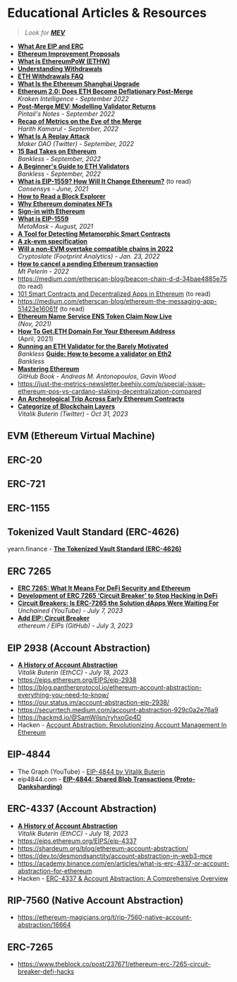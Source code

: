 # Educational Articles & Resources

> _Look for [**MEV**](https://github.com/Inside-the-Blocks/Education/blob/main/Maximal%20Extractable%20Value.md)_

- [**What Are EIP and ERC**](https://shardeum.org/blog/eip-and-erc/)
- [**Ethereum Improvement Proposals**](https://eips.ethereum.org/all)
- **[What is EthereumPoW (ETHW)](https://www.coingecko.com/learn/what-is-ethereumpow-ethw)**
- **[Understanding Withdrawals](https://www.attestant.io/posts/understanding-withdrawals/)**
- **[ETH Withdrawals FAQ](https://notes.ethereum.org/@launchpad/withdrawals-faq)**
- **[What Is the Ethereum Shanghai Upgrade](https://www.investopedia.com/what-is-the-ethereum-shanghai-upgrade-7099021)**
- [**Ethereum 2.0: Does ETH Become Deflationary Post-Merge**](https://docsend.com/view/e23q5rzatysqinm2)
  <br/>*Kraken Intelligence - September 2022*
- **[Post-Merge MEV: Modelling Validator Returns](https://pintail.xyz/posts/post-merge-mev/)**
  <br/>*Pintail's Notes - September 2022*
- **[Recap of Metrics on the Eve of the Merge](https://medium.com/etherscan-blog/recap-of-metrics-on-the-eve-of-the-merge-169865025f73)**
  <br/>*Harith Kamarul - September, 2022*
- **[What Is A Replay Attack](https://twitter.com/MakerDAO/status/1567953179333066753)**
  <br/>*Maker DAO (Twitter) - September, 2022*
- **[15 Bad Takes on Ethereum](https://newsletter.banklesshq.com/p/15-bad-takes-on-ethereum)**
  <br/>*Bankless -  September, 2022*
- **[A Beginner's Guide to ETH Validators](https://newsletter.banklesshq.com/p/a-beginners-guide-to-eth-validators)**
  <br/>*Bankless -  September, 2022*
- **[What is EIP-1559? How Will It Change Ethereum?](https://consensys.net/blog/quorum/what-is-eip-1559-how-will-it-change-ethereum/?utm_source=substack&utm_medium=email)** (to read)
  <br/>*Consensys - June, 2021*
- **[How to Read a Block Explorer](https://decrypt.co/resources/how-to-read-block-explorer)**
- **[Why Ethereum dominates NFTs](https://metaversal.banklesshq.com/p/why-ethereum-dominates-nfts?s=r)**
- **[Sign-in with Ethereum](https://newsletter.banklesshq.com/p/sign-in-with-ethereum)**
- **[What is EIP-1559](https://metamask.io/1559/)**
  <br/>*MetaMask - August, 2021*
- **[A Tool for Detecting Metamorphic Smart Contracts](https://a16zcrypto.com/metamorphic-smart-contract-detector-tool/)**
- **[A zk-evm specification](https://ethresear.ch/t/a-zk-evm-specification/11549)**
- **[Will a non-EVM overtake compatible chains in 2022](https://cryptoslate.com/will-a-non-evm-overtake-compatible-chains-in-2022/)**
  <br/>_Cryptoslate (Footprint Analytics) - Jan. 23, 2022_
- **[How to cancel a pending Ethereum transaction](https://www.mtpelerin.com/faq/how-to-cancel-a-pending-ethereum-transaction)**
  <br/>*Mt Pelerin - 2022*
- https://medium.com/etherscan-blog/beacon-chain-d-d-34bae4885e75 (to read)
- [101 Smart Contracts and Decentralized Apps in Ethereum](https://auth0.com/blog/101-smart-contracts-and-decentralized-apps-in-ethereum/) (to read)
- https://medium.com/etherscan-blog/ethereum-the-messaging-app-51423e16061f (to read)
- **[Ethereum Name Service ENS Token Claim Now Live](https://dappradar.com/blog/ethereum-name-service-ens-token-claim-now-live)**
  <br/>*(Nov, 2021)*
- [**How To Get.ETH Domain For Your Ethereum Address**](https://medium.com/coinmonks/how-to-get-eth-domain-for-your-ethereum-address-b28013b61efe)
  <br/>(April, 2021)
- **[Running an ETH Validator for the Barely Motivated](https://newsletter.banklesshq.com/p/running-an-eth-validator-for-the)**
  <br/>*Bankless*
**[Guide: How to become a validator on Eth2](https://newsletter.banklesshq.com/p/-guide-how-to-become-a-validator)**
  <br/>*Bankless*
- **[Mastering Ethereum](https://github.com/ethereumbook/ethereumbook)**
  <br/>_GitHub Book - Andreas M. Antonopoulos, Gavin Wood_
- https://just-the-metrics-newsletter.beehiiv.com/p/special-issue-ethereum-pos-vs-cardano-staking-decentralization-compared
- **[An Archeological Trip Across Early Ethereum Contracts](https://medium.com/etherscan-blog/an-archeological-trip-across-early-ethereum-contracts-232b0de33f8)**
-  [**Categorize of Blockchain Layers**](https://twitter.com/VitalikButerin/status/1719242301292110030)
  <br/>_Vitalik Buterin (Twitter) - Oct 31, 2023_

## EVM (Ethereum Virtual Machine)

## ERC-20

## ERC-721

## ERC-1155

## Tokenized Vault Standard (ERC-4626)
yearn.finance - [**The Tokenized Vault Standard (ERC-4626)**](https://twitter.com/yearnfi/status/1511444220850184197)

## ERC 7265
- [**ERC 7265: What It Means For DeFi Security and Ethereum**](https://coinmarketcap.com/community/articles/64a56a76306a5550d3355836/)
- [**Development of ERC 7265 ‘Circuit Breaker’ to Stop Hacking in DeFi**](https://medium.com/@jessicadoosan02/development-of-erc-7265-circuit-breaker-to-stop-hacking-in-defi-dc7f8e44bf51)
- [**Circuit Breakers: Is ERC-7265 the Solution dApps Were Waiting For**](https://www.youtube.com/watch?v=exyQFCKDOyM)
  <br/>_Unchained (YouTube) - July 7, 2023_
- [**Add EIP: Circuit Breaker**](https://github.com/ethereum/EIPs/pull/7265)
  <br/>_ethereum / EIPs (GitHub) - July 3, 2023_

## EIP 2938 (Account Abstraction)
- [**A History of Account Abstraction**](https://www.youtube.com/watch?v=iLf8qpOmxQc)
  <br/>_Vitalik Buterin (EthCC) - July 18, 2023_
- https://eips.ethereum.org/EIPS/eip-2938
- https://blog.pantherprotocol.io/ethereum-account-abstraction-everything-you-need-to-know/
- https://our.status.im/account-abstraction-eip-2938/
- https://securrtech.medium.com/account-abstraction-929c0a2e76a9
- https://hackmd.io/@SamWilsn/ryhxoGp4D
- Hacken - [Account Abstraction: Revolutionizing Account Management In Ethereum](https://hacken.io/discover/account-abstraction/)

## EIP-4844
- The Graph (YouTube) - [EIP-4844 by Vitalik Buterin](https://www.youtube.com/watch?v=5Fp70DF1uaY)
- eip4844.com - [**EIP-4844: Shared Blob Transactions (Proto-Danksharding)**](https://www.eip4844.com/)

## ERC-4337 (Account Abstraction)
- [**A History of Account Abstraction**](https://www.youtube.com/watch?v=iLf8qpOmxQc)
  <br/>_Vitalik Buterin (EthCC) - July 18, 2023_
- https://eips.ethereum.org/EIPS/eip-4337
- https://shardeum.org/blog/ethereum-account-abstraction/
- https://dev.to/desmondsanctity/account-abstraction-in-web3-mce
- https://academy.binance.com/en/articles/what-is-erc-4337-or-account-abstraction-for-ethereum
- Hacken - [ERC-4337 & Account Abstraction: A Comprehensive Overview](https://hacken.io/discover/erc-4337-account-abstraction/)

## RIP-7560 (Native Account Abstraction)
- https://ethereum-magicians.org/t/rip-7560-native-account-abstraction/16664

## ERC-7265
- https://www.theblock.co/post/237671/ethereum-erc-7265-circuit-breaker-defi-hacks
